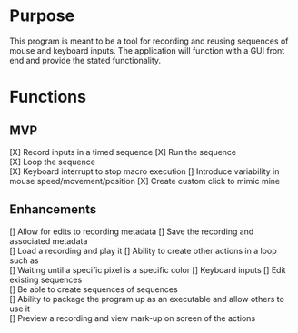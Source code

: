 # Purpose
This program is meant to be a tool for recording and reusing sequences of mouse and keyboard inputs. The application will function with a GUI front end and provide the stated functionality.

# Functions
## MVP
[X] Record inputs in a timed sequence 
[X] Run the sequence  
[X] Loop the sequence  
[X] Keyboard interrupt to stop macro execution
[] Introduce variability in mouse speed/movement/position
[X] Create custom click to mimic mine

## Enhancements
[] Allow for edits to recording metadata
[] Save the recording and associated metadata  
[] Load a recording and play it
[] Ability to create other actions in a loop such as  
    [] Waiting until a specific pixel is a specific color 
[] Keyboard inputs
[] Edit existing sequences  
[] Be able to create sequences of sequences  
[] Ability to package the program up as an executable and allow others to use it  
[] Preview a recording and view mark-up on screen of the actions